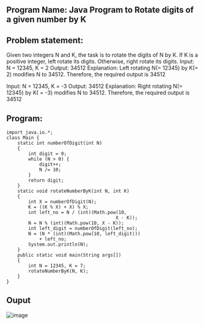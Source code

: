 ## Program Name: Java Program to Rotate digits of a given number by K
## Problem statement:
Given two integers N and K, the task is to rotate the digits of N by K. If K is a positive integer, left rotate its digits. Otherwise, right rotate its digits.
Input: N = 12345, K = 2
Output: 34512 
Explanation: 
Left rotating N(= 12345) by K(= 2) modifies N to 34512. 
Therefore, the required output is 34512


Input: N = 12345, K = -3
Output: 34512 
Explanation: 
Right rotating N(= 12345) by K( = -3) modifies N to 34512. 
Therefore, the required output is 34512
## Program:
```pyton
import java.io.*; 
class Main { 
	static int numberOfDigit(int N) 
	{ 
		int digit = 0; 
		while (N > 0) { 
			digit++; 
			N /= 10; 
		} 
		return digit; 
	} 
	static void rotateNumberByK(int N, int K) 
	{ 
		int X = numberOfDigit(N); 
		K = ((K % X) + X) % X; 
		int left_no = N / (int)(Math.pow(10, 
										X - K)); 
		N = N % (int)(Math.pow(10, X - K)); 
		int left_digit = numberOfDigit(left_no); 
		N = (N * (int)(Math.pow(10, left_digit))) 
			+ left_no; 
		System.out.println(N); 
	} 
	public static void main(String args[]) 
	{ 
		int N = 12345, K = 7; 
		rotateNumberByK(N, K); 
	} 
} 
```
## Ouput
![image](https://github.com/user-attachments/assets/67518149-bae5-4cde-a325-760a96b7722a)

